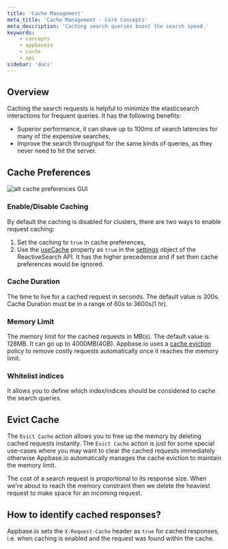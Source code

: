 ```yaml
---
title: 'Cache Management'
meta_title: 'Cache Management - Core Concepts'
meta_description: 'Caching search queries boost the search speed.'
keywords:
    - concepts
    - appbaseio
    - cache
    - api
sidebar: 'docs'
---
```


## Overview
Caching the search requests is helpful to minimize the elasticsearch interactions for frequent queries. It has the following benefits:
- Superior performance, it can shave up to 100ms of search latencies for many of the expensive searches,
- Improve the search throughput for the same kinds of queries, as they never need to hit the server.

## Cache Preferences
![alt cache preferences GUI](https://i.imgur.com/p1ZRR3v.png)

### Enable/Disable Caching
By default the caching is disabled for clusters, there are two ways to enable request caching:
1. Set the caching to `true` in cache preferences,
2. Use the [useCache](/docs/search/reactivesearch-api/reference/#usecache) property as `true` in the [settings](/docs/search/reactivesearch-api/reference/#settings-properties) object of the ReactiveSearch API. It has the higher precedence and if set then cache preferences would be ignored.

### Cache Duration
The time to live for a cached request in seconds. The default value is 300s. Cache Duration must be in a range of 60s to 3600s(1 hr).

### Memory Limit
The memory limit for the cached requests in MB(s). The default value is 128MB. It can go up to 4000MB(4GB). Appbase.io uses a [cache eviction](/docs/speed/cache-management/#evict-cache) policy to remove costly requests automatically once it reaches the memory limit.

### Whitelist indices
It allows you to define which index/indices should be considered to cache the search queries.

## Evict Cache
The `Evict Cache` action allows you to free up the memory by deleting cached requests instantly. The `Evict Cache` action is just for some special use-cases where you may want to clear the cached requests immediately otherwise Appbase.io automatically manages the cache eviction to maintain the memory limit.

The cost of a search request is proportional to its response size. When we're about to reach the memory constraint then we delete the heaviest request to make space for an incoming request.

## How to identify cached responses?
Appbase.io sets the `X-Request-Cache` header as `true` for cached responses, i.e. when caching is enabled and the request was found within the cache.
